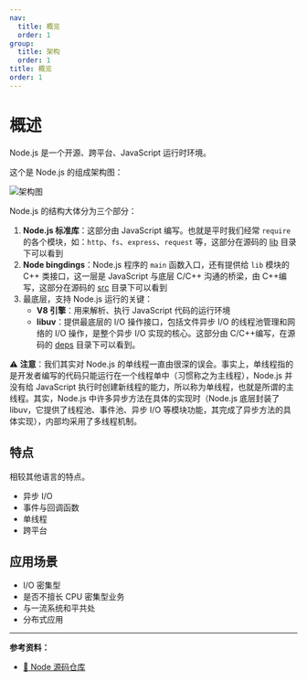 ```yaml
---
nav:
  title: 概览
  order: 1
group:
  title: 架构
  order: 1
title: 概览
order: 1
---
```


# 概述

Node.js 是一个开源、跨平台、JavaScript 运行时环境。

这个是 Node.js 的组成架构图：

![架构图](/image/node/io/node-architect.jpg)

Node.js 的结构大体分为三个部分：

1. **Node.js 标准库**：这部分由 JavaScript 编写。也就是平时我们经常 `require` 的各个模块，如：`http`、`fs`、`express`、`request` 等，这部分在源码的 [lib](https://github.com/nodejs/node/tree/master/lib) 目录下可以看到
2. **Node bingdings**：Node.js 程序的 `main` 函数入口，还有提供给 `lib` 模块的 C++ 类接口，这一层是 JavaScript 与底层 C/C++ 沟通的桥梁，由 C++编写，这部分在源码的 [src](https://github.com/nodejs/node/tree/master/src) 目录下可以看到
3. 最底层，支持 Node.js 运行的关键：
   - **V8 引擎**：用来解析、执行 JavaScript 代码的运行环境
   - **libuv**：提供最底层的 I/O 操作接口，包括文件异步 I/O 的线程池管理和网络的 I/O 操作，是整个异步 I/O 实现的核心。这部分由 C/C++编写，在源码的 [deps](https://github.com/nodejs/node/tree/master/deps) 目录下可以看到。

⚠️ **注意**：我们其实对 Node.js 的单线程一直由很深的误会。事实上，单线程指的是开发者编写的代码只能运行在一个线程单中（习惯称之为主线程），Node.js 并没有给 JavaScript 执行时创建新线程的能力，所以称为单线程，也就是所谓的主线程。其实，Node.js 中许多异步方法在具体的实现时（Node.js 底层封装了 libuv，它提供了线程池、事件池、异步 I/O 等模块功能，其完成了异步方法的具体实现），内部均采用了多线程机制。

## 特点

相较其他语言的特点。

- 异步 I/O
- 事件与回调函数
- 单线程
- 跨平台

## 应用场景

- I/O 密集型
- 是否不擅长 CPU 密集型业务
- 与一流系统和平共处
- 分布式应用

---

**参考资料：**

- [📖 Node 源码仓库](https://github.com/nodejs/node)
